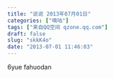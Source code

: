 ```yaml
---
title: "说说 2013年07月01日"
categories: ["嘀咕"]
tags: ["来自QQ空间 qzone.qq.com"]
draft: false
slug: "skkK4o"
date: "2013-07-01 11:46:03"
---
```


6yue fahuodan

